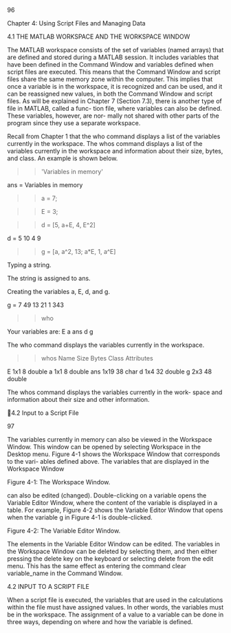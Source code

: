 96

Chapter 4: Using Script Files and Managing Data

4.1 THE MATLAB WORKSPACE AND THE WORKSPACE WINDOW

The  MATLAB  workspace  consists  of  the  set  of  variables  (named  arrays)  that
are  defined  and  stored  during  a  MATLAB  session.  It  includes  variables  that
have been defined in the Command Window and variables defined when script
files are executed. This means that the Command Window and script files share
the same memory zone within the computer. This implies that once a variable is
in the workspace, it is recognized and can be used, and it can be reassigned new
values, in both the Command Window and script files. As will be explained in
Chapter 7 (Section 7.3), there is another type of file in MATLAB, called a func-
tion file, where variables can also be defined. These variables, however, are nor-
mally  not  shared  with  other  parts  of  the  program  since  they  use  a  separate
workspace.

Recall from Chapter 1 that the who command displays a list of the variables
currently in the workspace. The whos command displays a list of the variables
currently in the workspace and information about their size, bytes, and class. An
example is shown below.

>> 'Variables in memory'

ans =
Variables in memory

>> a = 7;

>> E = 3;

>> d = [5,  a+E,  4,  E^2]

d =
     5    10     4     9

>> g = [a, a^2,  13;  a*E,  1,  a^E]

Typing a string.

The string is assigned to ans.

Creating the variables a,
E, d, and g.

g =
      7    49     13
     21     1    343

>> who

Your variables are:
E    a    ans  d    g

The who command displays the
variables currently in the workspace.

>> whos
  Name     Size          Bytes  Class     Attributes

  E        1x1               8  double
  a        1x1               8  double
  ans      1x19             38  char
  d        1x4              32  double
  g        2x3              48  double

The whos command
displays the variables
currently in the work-
space and information
about their size and
other information.

4.2 Input to a Script File

97

The  variables  currently  in  memory  can  also  be  viewed  in  the  Workspace
Window.  This  window  can  be  opened  by  selecting  Workspace  in  the  Desktop
menu. Figure 4-1 shows the Workspace Window that corresponds to the vari-
ables defined above. The variables that are displayed in the Workspace Window

Figure 4-1: The Workspace Window.

can also be edited (changed). Double-clicking on a variable opens the Variable
Editor  Window,  where  the  content  of  the  variable  is  displayed  in  a  table.  For
example,  Figure  4-2  shows  the  Variable  Editor  Window  that  opens  when  the
variable g in Figure 4-1 is double-clicked.

Figure 4-2: The Variable Editor Window.

The elements in the Variable Editor Window can be edited. The variables in the
Workspace Window can be deleted by selecting them, and then either pressing
the delete key on the keyboard or selecting delete from the edit menu. This has
the  same  effect  as  entering  the  command  clear  variable_name  in  the
Command Window.

4.2 INPUT TO A SCRIPT FILE

When  a  script  file  is  executed,  the  variables  that  are  used  in  the  calculations
within the file must have assigned values. In other words, the variables must be
in the workspace. The assignment of a value to a variable can be done in three
ways, depending on where and how the variable is defined.

